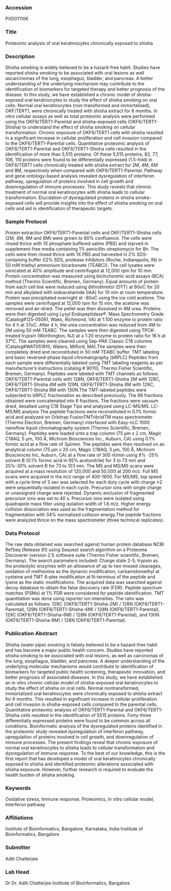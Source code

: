 ### Accession
PXD011106

### Title
Proteomic analysis of oral keratinocytes chronically exposed to shisha

### Description
Shisha smoking is widely believed to be a hazard-free habit. Studies have reported shisha smoking to be associated with oral lesions as well ascarcinomas of the lung, esophagus, bladder, and pancreas. A better understanding of the underlying mechanism may contribute to the identification of biomarkers for targeted therapy and better prognosis of the disease. In this study, we have established a chronic model of shisha-exposed oral keratinocytes to study the effect of shisha smoking on oral cells. Normal oral keratinocytes (non-transformed and immortalised), OKF/TERT1, were chronically treated with shisha extract for 8 months. In vitro cellular assays as well as total proteomic analysis were performed using the OKF6/TERT1-Parental and shisha-exposed cells (OKF6/TERT1-Shisha) to understand the effect of shisha smoking on cellular transformation. Chronic exposure of OKF6/TERT1 cells with shisha resulted in a significant increase in cellular proliferation and cell invasion compared to the OKF6/TERT1-Parental cells. Quantitative proteomic analysis of OKF6/TERT1-Parental and OKF6/TERT1-Shisha cells resulted in the identification of more than 5,515 proteins. Of these 5,515 proteins, 82, 77, 106, 110 proteins were found to be differentially expressed (1.5-fold) in OKF6/TERT1 cells chronically treated with shisha extract for 2M, 4M, 6M and 8M, respectively when compared with OKF6/TERT1-Parental. Pathway and gene ontology-based analysis revealed dysregulation of interferon pathway, upregulation of proteins involved in cell growth and downregulation of immune processes. This study reveals that chronic treatment of normal oral keratinocytes with shisha leads to cellular transformation. Elucidation of dysregulated proteins in shisha smoke-exposed cells will provide insights into the effect of shisha smoking on oral cells and aid in identification of therapeutic targets.

### Sample Protocol
Protein extraction  OKF6/TERT1-Parental cells and OKF/TERT1-Shisha cells (2M, 4M, 6M and 8M) were grown to 80% confluence. The cells were rinsed thrice with 1X phosphate buffered saline (PBS) and starved in supplement-free media containing 1% penicillin-streptomycin for 8h. The cells were then rinsed thrice with 1X PBS and harvested in 2% SDS-containing buffer ((2% SDS, protease inhibitors (Roche, Indianapolis, IN) in 50 mM triethyl ammonium bicarbonate (TEABC)). The cell lysates were sonicated at 40% amplitude and centrifuged at 12,000 rpm for 10 min. Protein concentration was measured using bicinchoninic acid assays (BCA) method (Thermo Scientific, Bremen, Germany). Equal amounts of protein from each cell line were reduced using dithiothreitol (DTT) at 60oC for 20 min and alkylated with iodoacetamide (IAA) for 10 min at room temperature. Protein was precipitated overnight at -80oC using the ice cold acetone. The samples were centrifuged at 12,000 rpm for 15 min, the acetone was removed and air-dried. The pellet was then dissolved in 4M urea. Proteins were then digested using Lysyl Endopeptidase®, Mass Spectrometry Grade (Catalog#125-05061, Wako, Richmond, VA) at 1:100 enzyme to protein ratio for 4 h at 37oC. After 4 h, the urea concentration was reduced from 4M to 2M using 50 mM TEABC. The samples were then digested using TPCK-treated trypsin (Worthington, NJ) at a 1:20 enzyme to protein ratio for 16 h at 37°C. The samples were cleaned using Sep-PAK Classic C18 columns (Catalog#WAT051910, Waters, Milford, MA).The samples were then completely dried and reconstituted in 50 mM TEABC buffer.   TMT labeling and basic reversed-phase liquid chromatography (bRPLC)   Peptides from each sample were differentially labeled using TMT labeling reagents as per manufacturer’s instructions (catalog # 90110, Thermo Fisher Scientific, Bremen, Germany). Peptides were labeled with TMT channels as follows: OKF6/TERT1-Parental cells with 128N, OKF6/TERT1-Shisha 2M with 128C, OKF6/TERT1-Shisha 4M with 129N, OKF6/TERT1-Shisha 6M with 129C, OKF6/TERT1-Shisha 8M with 130N.The TMT-labeled peptides were subjected to bRPLC fractionation as described previously. The 96 fractions obtained were concatenated into 6 fractions. The fractions were vacuum dried, desalted using C18 Stage Tips and analyzed using LC-MS/MS.  LC-MS/MS analysis  The peptide fractions were reconstituted in 0.1% formic acid and analyzed on Orbitrap FusionTMTribridTM mass spectrometer (Thermo Electron, Bremen, Germany) interfaced with Easy-nLC 1000 nanoflow liquid chromatography system (Thermo Scientific, Bremen, Germany). Peptides were loaded onto a trap column (75 μm x 2 cm, Magic C18AQ, 5 μm, 100 Å, Michrom Biosciences Inc., Auburn, CA) using 0.1% formic acid at a flow rate of 3µl/min. The peptides were then resolved on an analytical column (75 μm x 20 cm, Magic C18AQ, 3 μm, 100 Å, Michrom Biosciences Inc, Auburn, CA) at a flow rate of 300 nl/min using 8% -25% solvent B (0.1% formic acid in 95% acetonitrile) for 3 to 73 min and 25%-30% solvent B for 73 to 103 min. The MS and MS/MS scans were acquired at a mass resolution of 120,000 and 50,000 at 200 m/z. Full MS scans were acquired in the m/z range of 400-1600. For MS/MS, top speed with a cycle time of 3 sec was selected for each duty cycle with charge ≥2 were sequentially isolated in each cycle. Precursor ions with single charge or unassigned charge were rejected. Dynamic exclusion of fragmented precursor ions was set to 40 s. Precursor ions were isolated using quadrapole mass filter using isolation width of 1.6 m/z. Higher energy collision dissociation was used as the fragmentation method for fragmentation with 34% normalized collision energy.The peptide fractions were analyzed thrice on the mass spectrometer (three technical replicates).

### Data Protocol
The raw data obtained was searched against human protein database NCBI RefSeq (Release 81) using Sequest search algorithm on a Proteome Discoverer (version 2.1) software suite (Thermo Fisher scientific, Bremen, Germany). The search parameters included: Charge state 2-5, trypsin as the proteolytic enzymes with an allowance of up to two missed cleavages, oxidation of methionine as the dynamic modification, carbamidomethyl at cysteine and TMT 6-plex modification at N-terminus of the peptide and lysine as the static modifications. The acquired data was searched against decoy database to obtain the false discovery rate (FDR). Peptide spectrum matches (PSMs) at 1% FDR were considered for peptide identification. TMT quantitation was done using reporter ion intensities. The ratio was calculated as follows: 128C (OKF6/TERT1-Shisha-2M) / 128N (OKF6/TERT1-Parental), 129N (OKF6/TERT1-Shisha-4M) / 128N (OKF6/TERT1-Parental), 129C (OKF6/TERT1-Shisha-6M) / 128N (OKF6/TERT1-Parental), and 130N (OKF6/TERT1-Shisha-8M) / 128N (OKF6/TERT1-Parental).

### Publication Abstract
Shisha (water pipe) smoking is falsely believed to be a hazard-free habit and has become a major public health concern. Studies have reported shisha smoking to be associated with oral lesions, as well as carcinomas of the lung, esophagus, bladder, and pancreas. A deeper understanding of the underlying molecular mechanisms would contribute to identification of biomarkers for targeted public health screening, therapeutic innovation, and better prognosis of associated diseases. In this study, we have established an in vitro chronic cellular model of shisha-exposed oral keratinocytes to study the effect of shisha on oral cells. Normal nontransformed, immortalized oral keratinocytes were chronically exposed to shisha extract for 8 months. This resulted in significant increase in cellular proliferation and cell invasion in shisha-exposed cells compared to the parental cells. Quantitative proteomic analysis of OKF6/TERT1-Parental and OKF6/TERT1-Shisha cells resulted in the identification of 5515 proteins. Forty-three differentially expressed proteins were found to be common across all conditions. Bioinformatic analysis of the dysregulated proteins identified in the proteomic study revealed dysregulation of interferon pathway, upregulation of proteins involved in cell growth, and downregulation of immune processes. The present findings reveal that chronic exposure of normal oral keratinocytes to shisha leads to cellular transformation and dysregulation of immune response. To the best of our knowledge, this is the first report that has developed a model of oral keratinocytes chronically exposed to shisha and identified proteomic alterations associated with shisha exposure. However, further research is required to evaluate the health burden of shisha smoking.

### Keywords
Oxidative stress, Immune response, Proteomics, In vitro cellular model, Interferon pathway

### Affiliations
Institute of Bioinformatics, Bangalore, Karnataka, India
Institute of Bioinformatics, Bangalore

### Submitter
Aditi Chatterjee

### Lab Head
Dr Dr. Aditi Chatterjee
Institute of Bioinformatics, Bangalore


